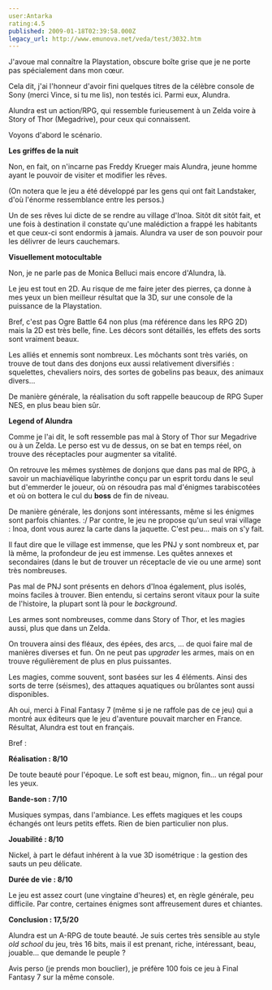 ```yaml
---
user:Antarka
rating:4.5
published: 2009-01-18T02:39:58.000Z
legacy_url: http://www.emunova.net/veda/test/3032.htm
---
```

J'avoue mal connaître la Playstation, obscure boîte grise que je ne porte pas spécialement dans mon cœur.  

  

Cela dit, j'ai l'honneur d'avoir fini quelques titres de la célèbre console de Sony (merci Vince, si tu me lis), non testés ici. Parmi eux, Alundra.  

  

Alundra est un action/RPG, qui ressemble furieusement à un Zelda voire à Story of Thor (Megadrive), pour ceux qui connaissent.  

  

Voyons d'abord le scénario.  

  

**Les griffes de la nuit**  

  

Non, en fait, on n'incarne pas Freddy Krueger mais Alundra, jeune homme ayant le pouvoir de visiter et modifier les rêves.  

  

(On notera que le jeu a été développé par les gens qui ont fait Landstaker, d'où l'énorme ressemblance entre les persos.)  

  

Un de ses rêves lui dicte de se rendre au village d'Inoa. Sitôt dit sitôt fait, et une fois à destination il constate qu'une malédiction a frappé les habitants et que ceux-ci sont endormis à jamais. Alundra va user de son pouvoir pour les délivrer de leurs cauchemars.  

  

**Visuellement motocultable**  

  

Non, je ne parle pas de Monica Belluci mais encore d'Alundra, là.  

  

Le jeu est tout en 2D. Au risque de me faire jeter des pierres, ça donne à mes yeux un bien meilleur résultat que la 3D, sur une console de la puissance de la Playstation.  

  

Bref, c'est pas Ogre Battle 64 non plus (ma référence dans les RPG 2D) mais la 2D est très belle, fine. Les décors sont détaillés, les effets des sorts sont vraiment beaux.  

  

Les alliés et ennemis sont nombreux. Les môchants sont très variés, on trouve de tout dans des donjons eux aussi relativement diversifiés : squelettes, chevaliers noirs, des sortes de gobelins pas beaux, des animaux divers...  

  

De manière générale, la réalisation du soft rappelle beaucoup de RPG Super NES, en plus beau bien sûr.  

  

**Legend of Alundra**  

  

Comme je l'ai dit, le soft ressemble pas mal à Story of Thor sur Megadrive ou à un Zelda. Le perso est vu de dessus, on se bat en temps réel, on trouve des réceptacles pour augmenter sa vitalité.  

  

On retrouve les mêmes systèmes de donjons que dans pas mal de RPG, à savoir un machiavélique labyrinthe conçu par un esprit tordu dans le seul but d'emmerder le joueur, où on résoudra pas mal d'énigmes tarabiscotées et où on bottera le cul du **boss** de fin de niveau.  

  

De manière générale, les donjons sont intéressants, même si les énigmes sont parfois chiantes. :/ Par contre, le jeu ne propose qu'un seul vrai village : Inoa, dont vous aurez la carte dans la jaquette. C'est peu... mais on s'y fait.  

  

Il faut dire que le village est immense, que les PNJ y sont nombreux et, par là même, la profondeur de jeu est immense. Les quêtes annexes et secondaires (dans le but de trouver un réceptacle de vie ou une arme) sont très nombreuses.  

  

Pas mal de PNJ sont présents en dehors d'Inoa également, plus isolés, moins faciles à trouver. Bien entendu, si certains seront vitaux pour la suite de l'histoire, la plupart sont là pour le _background_.  

  

Les armes sont nombreuses, comme dans Story of Thor, et les magies aussi, plus que dans un Zelda.  

On trouvera ainsi des fléaux, des épées, des arcs, ... de quoi faire mal de manières diverses et fun. On ne peut pas _upgrader_ les armes, mais on en trouve régulièrement de plus en plus puissantes.  

  

Les magies, comme souvent, sont basées sur les 4 éléments. Ainsi des sorts de terre (séismes), des attaques aquatiques ou brûlantes sont aussi disponibles.  

  

Ah oui, merci à Final Fantasy 7 (même si je ne raffole pas de ce jeu) qui a montré aux éditeurs que le jeu d'aventure pouvait marcher en France. Résultat, Alundra est tout en français.  

  

Bref :  

  

**Réalisation : 8/10**  

  

De toute beauté pour l'époque. Le soft est beau, mignon, fin... un régal pour les yeux.  

  

**Bande-son : 7/10**  

  

Musiques sympas, dans l'ambiance. Les effets magiques et les coups échangés ont leurs petits effets. Rien de bien particulier non plus.  

  

**Jouabilité : 8/10**  

  

Nickel, à part le défaut inhérent à la vue 3D isométrique : la gestion des sauts un peu délicate.  

  

**Durée de vie : 8/10**  

  

Le jeu est assez court (une vingtaine d'heures) et, en règle générale, peu difficile. Par contre, certaines énigmes sont affreusement dures et chiantes.  

  

**Conclusion : 17,5/20**  

  

Alundra est un A-RPG de toute beauté. Je suis certes très sensible au style _old school_ du jeu, très 16 bits, mais il est prenant, riche, intéressant, beau, jouable... que demande le peuple ?  

  

Avis perso (je prends mon bouclier), je préfère 100 fois ce jeu à Final Fantasy 7 sur la même console.